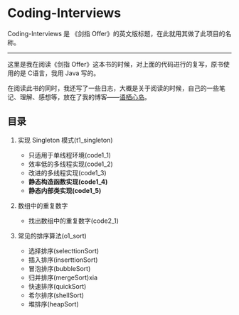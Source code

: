 # Coding-Interviews

Coding-Interviews 是 《剑指 Offer》的英文版标题，在此就用其做了此项目的名称。

------

这里是我在阅读《剑指 Offer》这本书的时候，对上面的代码进行的复写，原书使用的是 C语言，我用 Java 写的。

在阅读此书的同时，我还写了一些日志，大概是关于阅读的时候，自己的一些笔记、理解、感想等，放在了我的博客——[语栖心岛](https://blog.idigo.cn/tags/%E5%89%91%E6%8C%87-Offer/)。
## 目录

1. 实现 Singleton 模式(t1_singleton)
    - 只适用于单线程环境(code1_1)
    - 效率低的多线程实现(code1_2)
    - 改进的多线程实现(code1_3)
    - **静态构造函数实现(code1_4)**
    - **静态内部类实现(code1_5)**
2. 数组中的重复数字
    - 找出数组中的重复数字(code2_1)

3. 常见的排序算法(o1_sort)
    - 选择排序(selecttionSort)
    - 插入排序(inserttionSort)
    - 冒泡排序(bubbleSort)
    - 归并排序(mergeSort)xia
    - 快速排序(quickSort)
    - 希尔排序(shellSort)
    - 堆排序(heapSort)
    